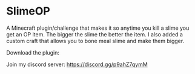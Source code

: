 # SlimeOP
A Minecraft plugin/challenge that makes it so anytime you kill a slime you get an OP item. The bigger the slime the better the item. I also added a custom craft that allows you to bone meal slime and make them bigger.

Download the plugin:

Join my discord server: https://discord.gg/p9ahZ7qymM

